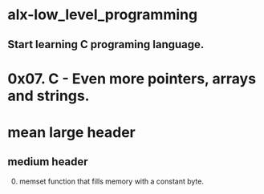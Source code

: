 # alx-low_level_programming
## Start learning C programing language.
# 0x07. C - Even more pointers, arrays and strings.
# mean large header
## medium header
0. memset
 function that fills memory with a constant byte.
